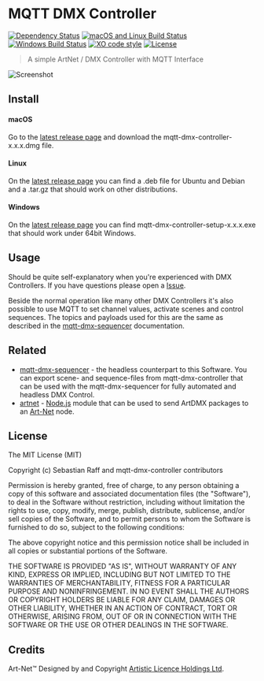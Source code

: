# MQTT DMX Controller

[![Dependency Status](https://david-dm.org/hobbyquaker/mqtt-dmx-controller/status.svg)](https://david-dm.org/hobbyquaker/mqtt-dmx-controller)
[![macOS and Linux Build Status](https://travis-ci.org/hobbyquaker/mqtt-dmx-controller.svg?branch=master)](https://travis-ci.org/hobbyquaker/mqtt-dmx-controller)
[![Windows Build Status](https://ci.appveyor.com/api/projects/status/github/hobbyquaker/mqtt-dmx-controller?branch=master&svg=true)](https://ci.appveyor.com/project/hobbyquaker/mqtt-dmx-controller)
[![XO code style](https://img.shields.io/badge/code_style-XO-5ed9c7.svg)](https://github.com/sindresorhus/xo)
[![License][mit-badge]][mit-url]

> A simple ArtNet / DMX Controller with MQTT Interface

![Screenshot](screenshot.png "Screenshot")


## Install

#### macOS

Go to the [latest release page](https://github.com/hobbyquaker/mqtt-dmx-controller/releases/latest) and download the 
mqtt-dmx-controller-x.x.x.dmg file.

#### Linux

On the [latest release page](https://github.com/hobbyquaker/mqtt-dmx-controller/releases/latest) you can find a .deb 
file for Ubuntu and Debian and a .tar.gz that should work on other distributions.

#### Windows

On the [latest release page](https://github.com/hobbyquaker/mqtt-dmx-controller/releases/latest) you can find 
mqtt-dmx-controller-setup-x.x.x.exe that should work under 64bit Windows.


## Usage

Should be quite self-explanatory when you're experienced with DMX Controllers. If you have questions please open a 
[Issue](https://github.com/hobbyquaker/mqtt-dmx-controller/issues/new).

Beside the normal operation like many other DMX Controllers it's also possible to use MQTT to set channel values, 
activate scenes and control sequences. The topics and payloads used for this are the same as described in the
[mqtt-dmx-sequencer](https://github.com/hobbyquaker/mqtt-dmx-sequencer) documentation.


## Related

* [mqtt-dmx-sequencer](https://github.com/hobbyquaker/mqtt-dmx-sequencer) - the headless counterpart to this 
Software. You can export scene- and sequence-files from mqtt-dmx-controller that can be used with the mqtt-dmx-sequencer 
for fully automated and headless DMX Control.
* [artnet](https://github.com/hobbyquaker/artnet) - [Node.js](http://nodejs.org) module that can be used to send ArtDMX 
packages to an [Art-Net](http://en.wikipedia.org/wiki/Art-Net) node.


## License

The MIT License (MIT)

Copyright (c) Sebastian Raff and mqtt-dmx-controller contributors

Permission is hereby granted, free of charge, to any person obtaining a copy
of this software and associated documentation files (the "Software"), to deal
in the Software without restriction, including without limitation the rights
to use, copy, modify, merge, publish, distribute, sublicense, and/or sell
copies of the Software, and to permit persons to whom the Software is
furnished to do so, subject to the following conditions:

The above copyright notice and this permission notice shall be included in all
copies or substantial portions of the Software.

THE SOFTWARE IS PROVIDED "AS IS", WITHOUT WARRANTY OF ANY KIND, EXPRESS OR
IMPLIED, INCLUDING BUT NOT LIMITED TO THE WARRANTIES OF MERCHANTABILITY,
FITNESS FOR A PARTICULAR PURPOSE AND NONINFRINGEMENT. IN NO EVENT SHALL THE
AUTHORS OR COPYRIGHT HOLDERS BE LIABLE FOR ANY CLAIM, DAMAGES OR OTHER
LIABILITY, WHETHER IN AN ACTION OF CONTRACT, TORT OR OTHERWISE, ARISING FROM,
OUT OF OR IN CONNECTION WITH THE SOFTWARE OR THE USE OR OTHER DEALINGS IN THE
SOFTWARE.


## Credits

Art-Net™ Designed by and Copyright [Artistic Licence Holdings Ltd](http://www.artisticlicence.com/).

[mit-badge]: https://img.shields.io/badge/License-MIT-blue.svg?style=flat
[mit-url]: LICENSE
